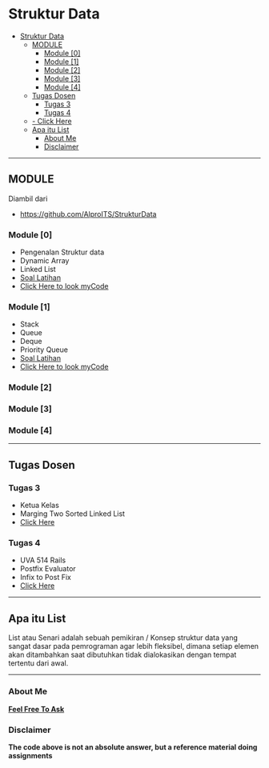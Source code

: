 # Struktur Data
- [Struktur Data](#struktur-data)
  - [MODULE](#module)
    - [Module [0]](#module-0)
    - [Module [1]](#module-1)
    - [Module [2]](#module-2)
    - [Module [3]](#module-3)
    - [Module [4]](#module-4)
  - [Tugas Dosen](#tugas-dosen)
    - [Tugas 3](#tugas-3)
    - [Tugas 4](#tugas-4)
  - [- Click Here](#--click-here)
  - [Apa itu List](#apa-itu-list)
    - [About Me](#about-me)
    - [Disclaimer](#disclaimer)
---
## MODULE 
Diambil dari 
- https://github.com/AlproITS/StrukturData

### Module [0] 
- Pengenalan Struktur data
- Dynamic Array
- Linked List 
- [Soal Latihan](https://github.com/AlproITS/StrukturData/wiki/Modul-0-(Soal-Latihan))
- [Click Here to look myCode](https://github.com/robbypambudi/Struktur-Data/tree/main/Module%20%5B0%5D)      

### Module [1]
- Stack
- Queue
- Deque
- Priority Queue
- [Soal Latihan](https://github.com/AlproITS/StrukturData/wiki/Modul-1-(Soal-Latihan))
- [Click Here to look myCode](https://github.com/robbypambudi/Struktur-Data/tree/main/Module%20%5B1%5D)

### Module [2]

### Module [3]

### Module [4]

---
## Tugas Dosen
### Tugas 3
- Ketua Kelas
- Marging Two Sorted Linked List
- [Click Here](https://github.com/robbypambudi/Struktur-Data/tree/main/Tugas%20%5B3%5D)

### Tugas 4
- UVA 514 Rails
- Postfix Evaluator
- Infix to Post Fix
- [Click Here](https://github.com/robbypambudi/Struktur-Data/tree/main/Tugas%20%5B4%5D) 
---
## Apa itu List

List atau Senari adalah sebuah pemikiran / Konsep struktur data yang sangat dasar pada pemrograman agar lebih fleksibel, dimana setiap elemen akan ditambahkan saat dibutuhkan tidak dialokasikan dengan tempat tertentu dari awal.


---

### About Me 
[**Feel Free To Ask**](https://www.instagram.com/robbypambudi/) 

### Disclaimer
**The code above is not an absolute answer, but a reference material doing assignments**

